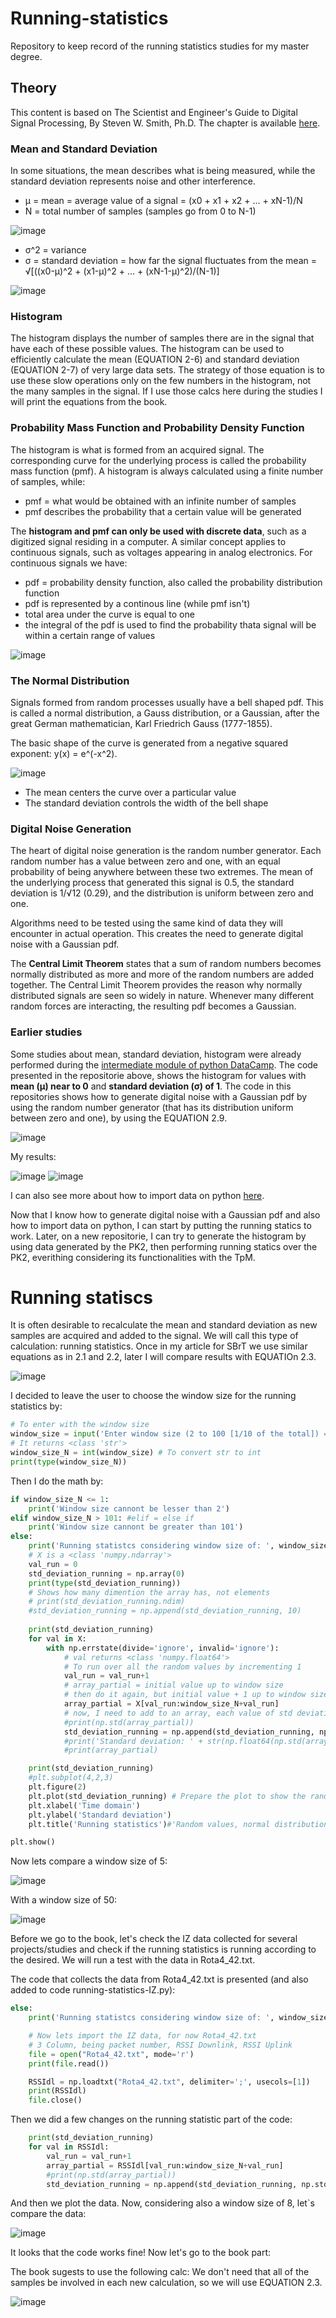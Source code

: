 # Running-statistics
Repository to keep record of the running statistics studies for my master degree.

## Theory

This content is based on The Scientist and Engineer's Guide to Digital Signal Processing, By Steven W. Smith, Ph.D. The chapter is available [here](https://www.dspguide.com/ch2.htm). 

### Mean and Standard Deviation

In some situations, the mean describes what is being measured, while the standard deviation represents noise and other interference.

* μ = mean = average value of a signal = (x0 + x1 + x2 + ... + xN-1)/N
* N = total number of samples (samples go from 0 to N-1)

![image](https://github.com/Rafaelatff/Running-statistics/assets/58916022/f185929a-c633-4432-a029-30c0d3e8eb59)

* σ^2 = variance
* σ = standard deviation = how far the signal fluctuates from the mean = √[((x0-μ)^2 + (x1-μ)^2 + ... + (xN-1-μ)^2)/(N-1)]

![image](https://github.com/Rafaelatff/Running-statistics/assets/58916022/c7f11452-ef56-4048-8cb9-78ffcbf81faa)

### Histogram

The histogram displays the number of samples there are in the signal that have each of these possible values. The histogram can be used to efficiently calculate the mean (EQUATION 2-6) and standard deviation (EQUATION 2-7) of very large data sets. The strategy of those equation is to use these slow operations only on the few numbers in the histogram, not the many samples in the signal. If I use those calcs here during the studies I will print the equations from the book.

### Probability Mass Function and Probability Density Function

The histogram is what is formed from an acquired signal. The corresponding curve for the underlying process is called the probability mass function (pmf). A histogram is always calculated using a finite number of samples, while:

* pmf = what would be obtained with an infinite number of samples
* pmf describes the probability that a certain value will be generated

The **histogram and pmf can only be used with discrete data**, such as a digitized signal residing in a computer. A similar concept applies to continuous signals, such as voltages appearing in analog electronics. For continuous signals we have:

* pdf = probability density function, also called the probability distribution function
* pdf is represented by a continous line (while pmf isn't)
* total area under the curve is equal to one
* the integral of the pdf is used to find the probability thata signal will be within a certain range of values

![image](https://github.com/Rafaelatff/Running-statistics/assets/58916022/0dbfd8d7-9900-44ba-afb5-3d02295da5dc)

### The Normal Distribution

Signals formed from random processes usually have a bell shaped pdf. This is called a normal distribution, a Gauss distribution, or a Gaussian, after the great German mathematician, Karl Friedrich Gauss (1777-1855).

The basic shape of the curve is generated from a negative squared exponent: y(x) = e^(-x^2).

![image](https://github.com/Rafaelatff/Running-statistics/assets/58916022/902e3eba-f920-47bf-874c-35e4f15ac118)

* The mean centers the curve over a particular value
* The standard deviation controls the width of the bell shape

### Digital Noise Generation

The heart of digital noise generation is the random number generator. Each random number has a value between zero and one, with an equal probability of being anywhere between these two extremes.
The mean of the underlying process that generated this signal is 0.5, the standard deviation is 1/√12 (0.29), and the distribution is uniform between zero and one.

Algorithms need to be tested using the same kind of data they will encounter in actual operation. This creates the need to generate digital noise with a Gaussian pdf.

The **Central Limit Theorem** states that a sum of random numbers becomes normally distributed as more and more of the random numbers are added together.
The Central Limit Theorem provides the reason why normally distributed signals are seen so widely in nature. Whenever many different random forces are interacting, the resulting pdf becomes a Gaussian.

### Earlier studies

Some studies about mean, standard deviation, histogram were already performed during the [intermediate module of python DataCamp](https://github.com/Rafaelatff/DataCamp-Intermediate-Python).
The code presented in the repositorie above, shows the histogram for values with **mean (μ) near to 0** and **standard deviation (σ) of 1**. The code in this repositories shows how to generate digital noise with a Gaussian pdf by using the random number generator (that has its distribution uniform between zero and one), by using the EQUATION 2.9.

![image](https://github.com/Rafaelatff/Running-statistics/assets/58916022/a801dcd7-d314-451b-a987-bd421dfc8c1b)

My results:

![image](https://github.com/Rafaelatff/Running-statistics/assets/58916022/7ff04881-22f6-4eae-8a6f-832276acbabd)
![image](https://github.com/Rafaelatff/Running-statistics/assets/58916022/d8017e7f-c0b3-4e7c-9e08-466db3f12e6f)

I can also see more about how to import data on python [here](https://github.com/Rafaelatff/DataCamp-Importing-Data-in-Python).

Now that I know how to generate digital noise with a Gaussian pdf and also how to import data on python, I can start by putting the running statics to work. Later, on a new repositorie, I can try to generate the histogram by using data generated by the PK2, then performing running statics over the PK2, everithing considering its functionalities with the TpM.

# Running statiscs

It is often desirable to recalculate the mean and standard deviation as new samples are acquired and added to the signal. We will call this type of calculation: running statistics.
Once in my article for SBrT we use similar equations as in 2.1 and 2.2, later I will compare results with EQUATIOn 2.3. 

![image](https://github.com/Rafaelatff/Running-statistics/assets/58916022/4e6c1599-7c5f-49ec-8ebf-45a9e331340a)

I decided to leave the user to choose the window size for the running statistics by:

```py
# To enter with the window size
window_size = input('Enter window size (2 to 100 [1/10 of the total]) = ')
# It returns <class 'str'>
window_size_N = int(window_size) # To convert str to int
print(type(window_size_N))
```

Then I do the math by:

```py
if window_size_N <= 1:
    print('Window size cannont be lesser than 2')
elif window_size_N > 101: #elif = else if
    print('Window size cannont be greater than 101')
else:
    print('Running statistcs considering window size of: ', window_size_N) 
    # X is a <class 'numpy.ndarray'>
    val_run = 0
    std_deviation_running = np.array(0)
    print(type(std_deviation_running))
    # Shows how many dimention the array has, not elements
    # print(std_deviation_running.ndim) 
    #std_deviation_running = np.append(std_deviation_running, 10)
    
    print(std_deviation_running)
    for val in X:
        with np.errstate(divide='ignore', invalid='ignore'):
            # val returns <class 'numpy.float64'>
            # To run over all the random values by incrementing 1
            val_run = val_run+1 
            # array_partial = initial value up to window size
            # then do it again, but initial value + 1 up to window size + 1
            array_partial = X[val_run:window_size_N+val_run]
            # now, I need to add to an array, each value of std deviation
            #print(np.std(array_partial))
            std_deviation_running = np.append(std_deviation_running, np.std(array_partial))
            #print('Standard deviation: ' + str(np.float64(np.std(array_partial))))
            #print(array_partial)

    print(std_deviation_running)
    #plt.subplot(4,2,3)
    plt.figure(2)
    plt.plot(std_deviation_running) # Prepare the plot to show the randon values
    plt.xlabel('Time domain') 
    plt.ylabel('Standard deviation') 
    plt.title('Running statistics')#'Random values, normal distribution')

plt.show()
```
Now lets compare a window size of 5:

![image](https://github.com/Rafaelatff/Running-statistics/assets/58916022/d2e1f6f0-3342-4cab-849f-e23452bb0ebf)

With a window size of 50:

![image](https://github.com/Rafaelatff/Running-statistics/assets/58916022/b49ffbd3-714c-49db-8e03-6903813483f5)

Before we go to the book, let's check the IZ data collected for several projects/studies and check if the running statistics is running according to the desired. We will run a test with the data in Rota4_42.txt.

The code that collects the data from Rota4_42.txt is presented (and also added to code running-statistics-IZ.py):

```py
else:
    print('Running statistcs considering window size of: ', window_size_N)

    # Now lets import the IZ data, for now Rota4_42.txt
    # 3 Column, being packet number, RSSI Downlink, RSSI Uplink
    file = open("Rota4_42.txt", mode='r')
    print(file.read())

    RSSIdl = np.loadtxt("Rota4_42.txt", delimiter=';', usecols=[1])
    print(RSSIdl)     
    file.close()
```

Then we did a few changes on the running statistic part of the code:

```py
    print(std_deviation_running)
    for val in RSSIdl:
        val_run = val_run+1 
        array_partial = RSSIdl[val_run:window_size_N+val_run]
        #print(np.std(array_partial))
        std_deviation_running = np.append(std_deviation_running, np.std(array_partial))
```
And then we plot the data. Now, considering also a window size of 8, let`s compare the data:

![image](https://github.com/Rafaelatff/Running-statistics/assets/58916022/806c9723-3604-4feb-a1bf-e8ce194c0ffa)

It looks that the code works fine! Now let's go to the book part:

The book sugests to use the following calc:
We don't need that all of the samples be involved in each new calculation, so we will use EQUATION 2.3.

![image](https://github.com/Rafaelatff/Running-statistics/assets/58916022/fb1f644b-cc65-497a-bb73-79d79baa3967)


